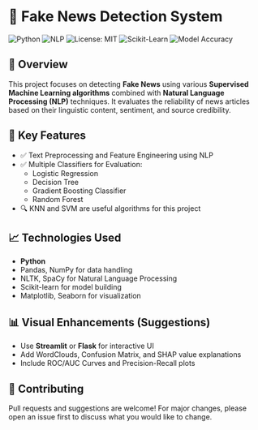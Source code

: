 
<h1>📰 Fake News Detection System</h1>

<p>
  <img src="https://img.shields.io/badge/Python-3.10+-blue?logo=python" alt="Python">
  <img src="https://img.shields.io/badge/NLP-Spacy%2C%20NLTK-orange" alt="NLP">
  <img src="https://img.shields.io/badge/License-MIT-green.svg" alt="License: MIT">
  <img src="https://img.shields.io/badge/Made%20with-Scikit--Learn-yellow?logo=scikit-learn" alt="Scikit-Learn">
  <img src="https://img.shields.io/badge/Model%20Accuracy-High-brightgreen" alt="Model Accuracy">
</p>

<h2>📌 Overview</h2>
<p>
  This project focuses on detecting <strong>Fake News</strong> using various <strong>Supervised Machine Learning algorithms</strong>
  combined with <strong>Natural Language Processing (NLP)</strong> techniques. It evaluates the reliability of news articles based on their
  linguistic content, sentiment, and source credibility.
</p>

<h2>🚀 Key Features</h2>
<ul>
  <li>✅ Text Preprocessing and Feature Engineering using NLP</li>
  <li>✅ Multiple Classifiers for Evaluation:
    <ul>
      <li>Logistic Regression</li>
      <li>Decision Tree</li>
      <li>Gradient Boosting Classifier</li>
      <li>Random Forest</li>
    </ul>
  </li>
  <li>🔍 KNN and SVM are useful algorithms for this project</li>
</ul>

<h2>📈 Technologies Used</h2>
<ul>
  <li><strong>Python</strong></li>
  <li>Pandas, NumPy for data handling</li>
  <li>NLTK, SpaCy for Natural Language Processing</li>
  <li>Scikit-learn for model building</li>
  <li>Matplotlib, Seaborn for visualization</li>
</ul>


<h2>📊 Visual Enhancements (Suggestions)</h2>
<ul>
  <li>Use <strong>Streamlit</strong> or <strong>Flask</strong> for interactive UI</li>
  <li>Add WordClouds, Confusion Matrix, and SHAP value explanations</li>
  <li>Include ROC/AUC Curves and Precision-Recall plots</li>
</ul>

<h2>🤝 Contributing</h2>
<p>
  Pull requests and suggestions are welcome! For major changes, please open an issue first to discuss what you would like to change.
</p>





